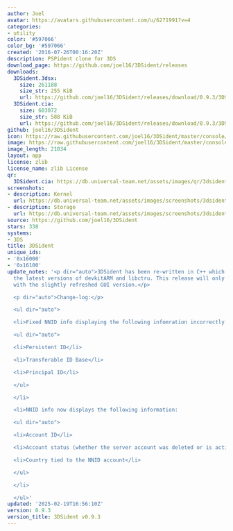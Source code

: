 ```yaml
---
author: Joel
avatar: https://avatars.githubusercontent.com/u/6271991?v=4
categories:
- utility
color: '#597066'
color_bg: '#597066'
created: '2016-07-26T00:16:20Z'
description: PSPident clone for 3DS
download_page: https://github.com/joel16/3DSident/releases
downloads:
  3DSident.3dsx:
    size: 261188
    size_str: 255 KiB
    url: https://github.com/joel16/3DSident/releases/download/0.9.3/3DSident.3dsx
  3DSident.cia:
    size: 603072
    size_str: 588 KiB
    url: https://github.com/joel16/3DSident/releases/download/0.9.3/3DSident.cia
github: joel16/3DSident
icon: https://raw.githubusercontent.com/joel16/3DSident/master/console/res/icon.png
image: https://raw.githubusercontent.com/joel16/3DSident/master/console/res/banner.png
image_length: 21034
layout: app
license: zlib
license_name: zlib License
qr:
  3DSident.cia: https://db.universal-team.net/assets/images/qr/3dsident-cia.png
screenshots:
- description: Kernel
  url: https://db.universal-team.net/assets/images/screenshots/3dsident/kernel.png
- description: Storage
  url: https://db.universal-team.net/assets/images/screenshots/3dsident/storage.png
source: https://github.com/joel16/3DSident
stars: 338
systems:
- 3DS
title: 3DSident
unique_ids:
- '0x16000'
- '0x16100'
update_notes: '<p dir="auto">3DSident has been re-written in C++ which makes use of
  the latest versions of devkitARM and libctru. This release will only be available
  with the slightly refreshed GUI version.</p>

  <p dir="auto">Change-log:</p>

  <ul dir="auto">

  <li>Fixed NNID info displaying the following infomration incorrectly:

  <ul dir="auto">

  <li>Persistent ID</li>

  <li>Transferable ID Base</li>

  <li>Principal ID</li>

  </ul>

  </li>

  <li>NNID info now displays the following information:

  <ul dir="auto">

  <li>Account ID</li>

  <li>Account status (whether the server account was deleted or is active)</li>

  <li>Country tied to the NNID account</li>

  </ul>

  </li>

  </ul>'
updated: '2025-02-19T16:56:10Z'
version: 0.9.3
version_title: 3DSident v0.9.3
---
```

